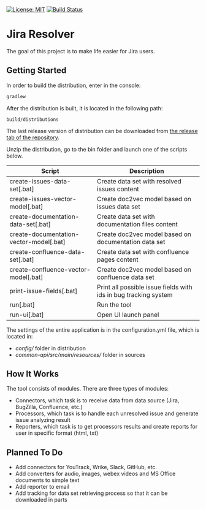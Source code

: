 [![License: MIT](https://img.shields.io/badge/license-mit-ff69b4.svg)](https://opensource.org/licenses/MIT)
[![Build Status](https://travis-ci.org/kovaloid/jresolver.svg?branch=master)](https://travis-ci.org/kovaloid/jresolver)

# Jira Resolver

The goal of this project is to make life easier for Jira users.

## Getting Started

In order to build the distribution, enter in the console:
```sh
gradlew
```

After the distribution is built, it is located in the following path:
```
build/distributions
```

The last release version of distribution can be downloaded from [the release tab of the repository](https://github.com/kovaloid/jresolver/releases).

Unzip the distribution, go to the bin folder and launch one of the scripts below.

| Script | Description |
| ------------- | ------------- |
| create-issues-data-set[.bat]  | Create data set with resolved issues content  |
| create-issues-vector-model[.bat]  | Create doc2vec model based on issues data set  |
| create-documentation-data-set[.bat]  | Create data set with documentation files content  |
| create-documentation-vector-model[.bat]  | Create doc2vec model based on documentation data set  |
| create-confluence-data-set[.bat]  | Create data set with confluence pages content  |
| create-confluence-vector-model[.bat]  | Create doc2vec model based on confluence data set  |
| print-issue-fields[.bat]  | Print all possible issue fields with ids in bug tracking system  |
| run[.bat]  | Run the tool  |
| run-ui[.bat]  | Open UI launch panel  |

The settings of the entire application is in the configuration.yml file, which is located in:
* _config/_ folder in distribution
* _common-api/src/main/resources/_ folder in sources

## How It Works

The tool consists of modules. There are three types of modules:
* Connectors, which task is to receive data from data source (Jira, BugZilla, Confluence, etc.)
* Processors, which task is to handle each unresolved issue and generate issue analyzing result
* Reporters, which task is to get processors results and create reports for user in specific format (html, txt)

## Planned To Do

* Add connectors for YouTrack, Wrike, Slack, GitHub, etc.
* Add converters for audio, images, webex videos and MS Office documents to simple text
* Add reporter to email
* Add tracking for data set retrieving process so that it can be downloaded in parts
